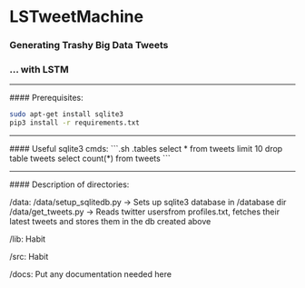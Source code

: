 # LSTweetMachine 
### Generating Trashy Big Data Tweets
### ... with LSTM
<hr>
#### Prerequisites:

```.sh
sudo apt-get install sqlite3
pip3 install -r requirements.txt
```

<hr>
#### Useful sqlite3 cmds:
```.sh
.tables
select * from tweets limit 10
drop table tweets
select count(*) from tweets
``` 
<hr>
#### Description of directories:

/data:
/data/setup_sqlitedb.py -> Sets up sqlite3 database in /database dir 
/data/get_tweets.py -> Reads twitter usersfrom profiles.txt, fetches their latest tweets and stores them in the db created above

/lib: 
Habit

/src:
Habit

/docs:
Put any documentation needed here


